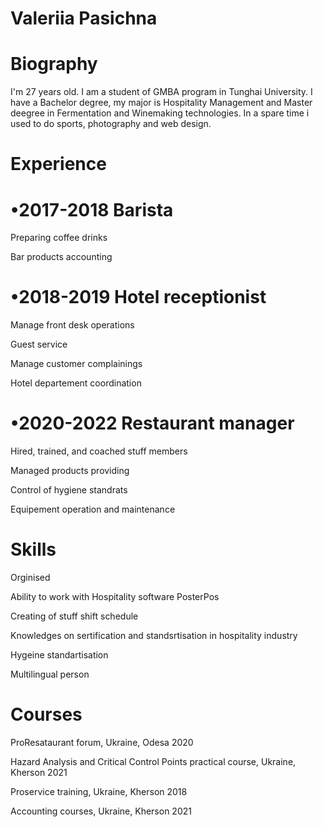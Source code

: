 # Valeriia Pasichna 

# Biography

I'm 27 years old. I am a student of GMBA
program in Tunghai University. I have a Bachelor degree, 
my major is Hospitality Management and Master
deegree in Fermentation and Winemaking 
technologies. In a spare time i used to do sports, 
photography and web design. 

# Experience 

# •2017-2018 Barista 
Preparing coffee drinks 

Bar products accounting
# •2018-2019 Hotel receptionist
Manage front desk operations

Guest service

Manage customer complainings

Hotel departement coordination 

# •2020-2022 Restaurant manager
Hired, trained, and coached stuff members

Managed products providing

Control of hygiene standrats 

Equipement operation and maintenance 

# Skills

Orginised 

Ability to work with Hospitality software 
PosterPos

Creating of stuff shift schedule 

Knowledges on sertification and 
standsrtisation in hospitality industry 

Hygeine standartisation 

Multilingual person 

# Courses 

ProResataurant forum, Ukraine, Odesa 2020

Hazard Analysis and Critical Control Points 
practical course, Ukraine, Kherson 2021 

Proservice training, Ukraine, Kherson 2018

Accounting courses, Ukraine, Kherson 2021




